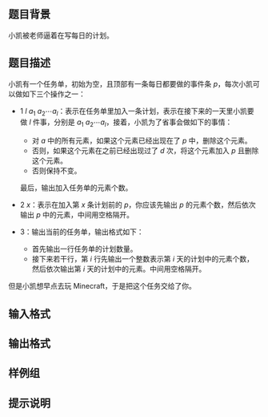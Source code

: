 ## 题目背景

小凯被老师逼着在写每日的计划。

## 题目描述

小凯有一个任务单，初始为空，且顶部有一条每日都要做的事件条 $p$，每次小凯可以做如下三个操作之一：

- $1\ l\ a_1\ a_2\cdots a_l$：表示在任务单里加入一条计划，表示在接下来的一天里小凯要做 $l$ 件事，分别是 $a_1\ a_2\cdots a_l$，接着，小凯为了省事会做如下的事情：
  
  - 对 $a$ 中的所有元素，如果这个元素已经出现在了 $p$ 中，删除这个元素。
  - 否则，如果这个元素在之前已经出现过了 $d$ 次，将这个元素加入 $p$ 且删除这个元素。
  - 否则保持不变。
  
  最后，输出加入任务单的元素个数。

- $2\ x$：表示在加入第 $x$ 条计划前的 $p$，你应该先输出 $p$ 的元素个数，然后依次输出 $p$ 中的元素，中间用空格隔开。

- $3$：输出当前的任务单，输出格式如下：
  - 首先输出一行任务单的计划数量。
  - 接下来若干行，第 $i$ 行先输出一个整数表示第 $i$ 天的计划中的元素个数，然后依次输出第 $i$ 天的计划中的元素。中间用空格隔开。

但是小凯想早点去玩 Minecraft，于是把这个任务交给了你。

## 输入格式

## 输出格式

## 样例组

## 提示说明
